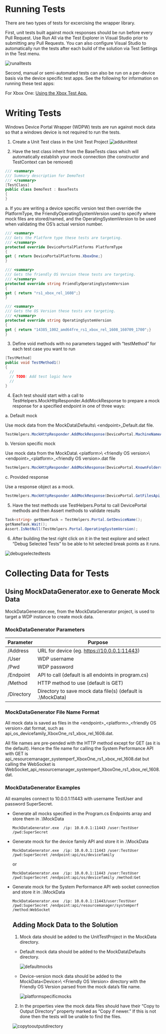 # Running Tests


There are two types of tests for excercising the wrapper library. 

First, unit tests built against mock responses should be run before every Pull Request. Use Run All via the Test Explorer in Visual Studio prior to submitting any Pull Requests. You can also configure Visual Studio to automatically run the tests after each build of the solution via Test Settings in the Test menu.
<br>

  ![runalltests](https://cloud.githubusercontent.com/assets/19478513/17338380/16900018-589c-11e6-87a6-8091d62ce399.png)

Second, manual or semi-automated tests can also be run on a per-device basis via the device specific test apps. See the following for information on running these test apps:

For Xbox One: [Using the Xbox Test App.](https://github.com/Microsoft/WindowsDevicePortalWrapper/blob/master/XboxWDPDriver.md)

# Writing Tests

Windows Device Portal Wrapper (WDPW) tests are run against mock data so that a windows device is not required to run the tests.

1.	Create a Unit Test class in the Unit Test Project
  ![addunittest](https://cloud.githubusercontent.com/assets/1520739/17310088/225af006-57f7-11e6-834c-7735b7270d85.png)

2.	Have the test class inherit from the BaseTests class which will automatically establish your mock connection (the constructor and TestContext can be removed)

  ```c#
 /// <summary>
  /// Summary description for DemoTest
  /// </summary>
  [TestClass]
  public class DemoTest : BaseTests
  {
  }
  ```
  
  a. If you are writing a device specific version test then override the PlatformType, the FriendlyOperatingSystemVersion used to specify where mock files are stored/named, and the OperatingSystemVersion to be used when validating the OS’s actual version number.
  
  ```c#
 /// <summary>
/// Gets the Platform type these tests are targeting.
/// </summary>
protected override DevicePortalPlatforms PlatformType
{
  get { return DevicePortalPlatforms.XboxOne;}
}

/// <summary>
/// Gets the friendly OS Version these tests are targeting.
/// </summary>
protected override string FriendlyOperatingSystemVersion
{
  get { return "rs1_xbox_rel_1608";}
}

/// <summary>
/// Gets the OS Version these tests are targeting.
/// </summary>
protected override string OperatingSystemVersion
{
  get { return "14385_1002_amd64fre_rs1_xbox_rel_1608_160709_1700";}
}
  ```

3.	Define void methods with no parameters tagged with “testMethod” for each test case you want to run

  ```c#
  [TestMethod]
  public void TestMethod1()
  {
    //
    // TODO: Add test logic here
    //
  }
  ```

4. Each test should start with a call to TestHelpers.MockHttpResponder.AddMockResponse to prepare a mock response for a specified endpoint in one of three ways:

  a. Default mock
  
  Use mock data from the MockData\Defaults\ \<endpoint\>\_Default.dat file.
  ```c#
  TestHelpers.MockHttpResponder.AddMockResponse(DevicePortal.MachineNameApi, HttpMethods.Get);
  ```
  b. Version specific mock
  
  Use mock data from the MockData\ \<platform>\ \<friendly OS version\>\ \<endpoint\>\_\<platform\>\_\<friendly OS version\>.dat file
  ```c#
  TestHelpers.MockHttpResponder.AddMockResponse(DevicePortal.KnownFoldersApi, this.PlatformType, this.FriendlyOperatingSystemVersion, HttpMethods.Get);
  ```
  c. Provided response
  
  Use a response object as a mock.
  ```c#
  TestHelpers.MockHttpResponder.AddMockResponse(DevicePortal.GetFilesApi, response, HttpMethods.Get);
  ```
5. Have the test methods use TestHelpers.Portal to call DevicePortal methods and then Assert methods to validate results

  ```c#
  Task<string> getNameTask = TestHelpers.Portal.GetDeviceName();
  getNameTask.Wait();
  Assert.IsNotNull(TestHelpers.Portal.OperatingSystemVersion);
  ```
  
6. After building the test right click on it in the test explorer and select “Debug Selected Tests” to be able to hit selected break points as it runs.

  ![debugselectedtests](https://cloud.githubusercontent.com/assets/1520739/17310093/27a33636-57f7-11e6-8cab-45620c167dcf.png)

# Collecting Data for Tests

## Using MockDataGenerator.exe to Generate Mock Data

MockDataGenerator.exe, from the MockDataGenerator project, is used to target a WDP instance to create mock data.

### MockDataGenerator Parameters

| Parameter               | Purpose                                        |
|-------------------------|------------------------------------------------|
| /Address                | URL for device (eg. https://10.0.0.1:11443)    |
| /User                   | WDP username                                   |
| /Pwd                    | WDP password                                   |
| /Endpoint               | API to call (default is all endoints in program.cs)   |
| /Method                 | HTTP method to use (default is GET)            |
| /Directory              | Directory to save mock data file(s) (default is .\MockData) |

### MockDataGenerator File Name Format

All mock data is saved as files in the \<endpoint\>\_\<platform\>\_\<friendly OS version\>.dat format, such as api_os_devicefamily_XboxOne_rs1_xbox_rel_1608.dat. 

All file names are pre-pended with the HTTP method except for GET (as it is the default). Hence the file name for calling the System Performance API with GET is api_resourcemanager_systemperf_XboxOne_rs1_xbox_rel_1608.dat but calling the WebSocket is WebSocket_api_resourcemanager_systemperf_XboxOne_rs1_xbox_rel_1608.dat.

### MockDataGenerator Examples

All examples connect to 10.0.0.1:11443 with username TestUser and password SuperSecret.
* Generate all mocks specified in the Program.cs Endpoints array and store them in .\MockData

  ```shell
  MockDataGenerator.exe  /ip: 10.0.0.1:11443 /user:TestUser /pwd:SuperSecret
  ```

* Generate mock for the device family API and store it in .\MockData
  
  ```shell
  MockDataGenerator.exe  /ip: 10.0.0.1:11443 /user:TestUser /pwd:SuperSecret /endpoint:api/os/devicefamily
  ```
  or
  ```shell
  MockDataGenerator.exe  /ip: 10.0.0.1:11443 /user:TestUser /pwd:SuperSecret /endpoint:api/os/devicefamily /method:Get
  ```
  
* Generate mock for the System Performance API web socket connection and store it in .\MockData

  ```shell
  MockDataGenerator.exe  /ip: 10.0.0.1:11443/user:TestUser /pwd:SuperSecret /endpoint:api/resourcemanager/systemperf /method:WebSocket
  ```
  
  ## Adding Mock Data to the Solution
  
  1. Mock data should be added to the UnitTestProject in the MockData directory. 
  
    * Default mock data should be added to the MockData\Defaults directory.
    
      ![defaultmocks](https://cloud.githubusercontent.com/assets/1520739/17312218/ff62b160-5805-11e6-92f9-0934fc50b961.png)

  
    * Device-version mock data should be added to the MockData<Device\>\ \<Friendly OS Version\> directory with the Friendly OS Version parsed from the mock data’s file name.
    
      ![platformspecificmocks](https://cloud.githubusercontent.com/assets/1520739/17312269/5248edf4-5806-11e6-833e-cb2445ffc0f1.png)

  
  2. In the properties view the mock data files should have their “Copy to Output Directory” property marked as “Copy if newer.” If this is not done then the tests will be unable to find the files.
  
    ![copytooutputdirectory](https://cloud.githubusercontent.com/assets/1520739/17312271/55911450-5806-11e6-9616-eaf7de842121.png)

